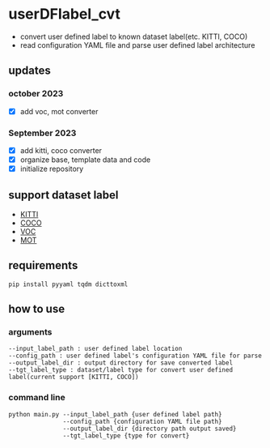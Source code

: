 # userDFlabel_cvt
- convert user defined label to known dataset label(etc. KITTI, COCO)
- read configuration YAML file and parse user defined label architecture

## updates
### october 2023
- [x] add voc, mot converter
### September 2023
- [x] add kitti, coco converter
- [x] organize base, template data and code
- [x] initialize repository

## support dataset label
- [KITTI](https://www.cvlibs.net/datasets/kitti/eval_object.php?obj_benchmark=3d)
- [COCO](https://cocodataset.org/#download)
- [VOC](http://host.robots.ox.ac.uk/pascal/VOC/voc2012/index.html)
- [MOT](https://motchallenge.net/data/MOT17/)

## requirements
```commandline
pip install pyyaml tqdm dicttoxml
```

## how to use
### arguments
```text
--input_label_path : user defined label location
--config_path : user defined label's configuration YAML file for parse
--output_label_dir : output directory for save converted label
--tgt_label_type : dataset/label type for convert user defined label(current support [KITTI, COCO])
```

### command line
```commandline
python main.py --input_label_path {user defined label path} 
               --config_path {configuration YAML file path} 
               --output_label_dir {directory path output saved} 
               --tgt_label_type {type for convert} 
```
